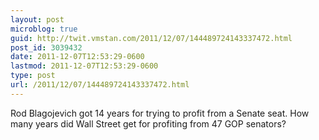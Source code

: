 ```yaml
---
layout: post
microblog: true
guid: http://twit.vmstan.com/2011/12/07/144489724143337472.html
post_id: 3039432
date: 2011-12-07T12:53:29-0600
lastmod: 2011-12-07T12:53:29-0600
type: post
url: /2011/12/07/144489724143337472.html
---
```

Rod Blagojevich got 14 years for trying to profit from a Senate seat. How many years did Wall Street get for profiting from 47 GOP senators?
